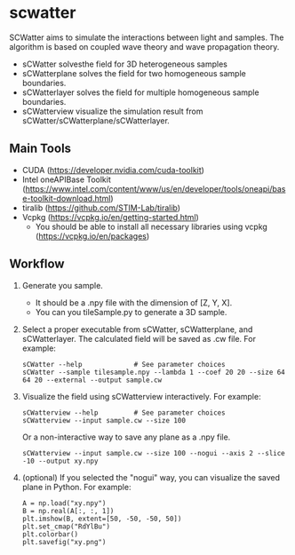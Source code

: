 # scwatter

SCWatter aims to simulate the interactions between light and samples. The algorithm is based on coupled wave theory and wave propagation theory.

* sCWatter solvesthe field for 3D heterogeneous samples
* sCWatterplane solves the field for two homogeneous sample boundaries.
* sCWatterlayer solves the field for multiple homogeneous sample boundaries.
* sCWatterview visualize the simulation result from sCWatter/sCWatterplane/sCWatterlayer.

## Main Tools
* CUDA (https://developer.nvidia.com/cuda-toolkit)
* Intel oneAPIBase Toolkit (https://www.intel.com/content/www/us/en/developer/tools/oneapi/base-toolkit-download.html)
* tiralib (https://github.com/STIM-Lab/tiralib)
* Vcpkg (https://vcpkg.io/en/getting-started.html)
	- You should be able to install all necessary libraries using vcpkg (https://vcpkg.io/en/packages)



## Workflow
1. Generate you sample. 
	* It should be a .npy file with the dimension of [Z, Y, X].
	* You can you tileSample.py to generate a 3D sample.

2. Select a proper executable from sCWatter, sCWatterplane, and sCWatterlayer. The calculated field will be saved as .cw file. For example:

	```
	sCWatter --help 			# See parameter choices
	sCWatter --sample tilesample.npy --lambda 1 --coef 20 20 --size 64 64 20 --external --output sample.cw
	```
	
3. Visualize the field using sCWatterview interactively. For example:

	```
	sCWatterview --help  		# See parameter choices
	sCWatterview --input sample.cw --size 100
	```
	Or a non-interactive way to save any plane as a .npy file.
	```
	sCWatterview --input sample.cw --size 100 --nogui --axis 2 --slice -10 --output xy.npy
	```

4. (optional) If you selected the "nogui" way, you can visualize the saved plane in Python. For example:

	```
	A = np.load("xy.npy")
	B = np.real(A[:, :, 1])
	plt.imshow(B, extent=[50, -50, -50, 50])
	plt.set_cmap("RdYlBu")
	plt.colorbar()
	plt.savefig("xy.png")
	```

